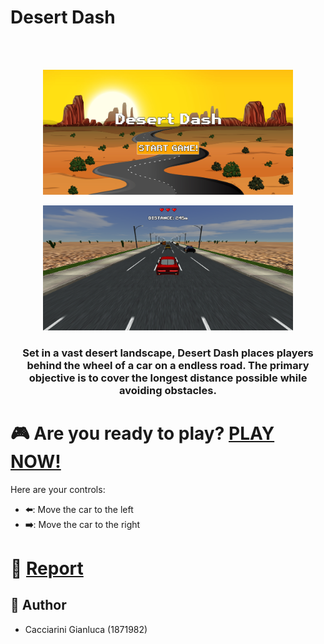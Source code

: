 # Desert Dash
<br />
<br />
<p align="center">
    <img src="src/images/logo.PNG" alt="Logo" height="200" width="400">
</p>
<p align="center">
    <img src="src/images/in-game.PNG" alt="In-game" height="200" width="400">
</p>

<h3 align="center">Set in a vast desert landscape, Desert Dash places players behind the wheel of a car on a endless road. The primary objective is to cover the longest distance possible while avoiding obstacles.</h3>

# 🎮 Are you ready to play? [**PLAY NOW!**]()

Here are your controls:

- **⬅️**: Move the car to the left
- **➡️**: Move the car to the right

# 📖 [**Report**](https://github.com/SapienzaInteractiveGraphicsCourse/final-project-desert-dash/blob/main/Desert_Dash_report.pdf)


## 📝 Author

- Cacciarini Gianluca (1871982)
